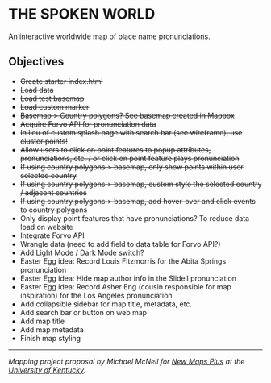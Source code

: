 # THE SPOKEN WORLD
An interactive worldwide map of place name pronunciations.

## Objectives

* ~~Create starter index.html~~
* ~~Load data~~
* ~~Load test basemap~~
* ~~Load custom marker~~
* ~~Basemap > Country polygons? See basemap created in Mapbox~~
* ~~Acquire Forvo API for pronunciation data~~
* ~~In lieu of custom splash page with search bar (see wireframe), use cluster points!~~
* ~~Allow users to click on point features to popup attributes, pronunciations, etc. / or click on point feature plays pronunciation~~
* ~~If using country polygons > basemap, only show points within user selected country~~
* ~~If using country polygons > basemap, custom style the selected country / adjacent countries~~
* ~~If using country polygons > basemap, add hover-over and click events to country polygons~~
* Only display point features that have pronunciations? To reduce data load on website
* Integrate Forvo API
* Wrangle data (need to add field to data table for Forvo API?)
* Add Light Mode / Dark Mode switch?
* Easter Egg idea: Record Louis Fitzmorris for the Abita Springs pronunciation
* Easter Egg idea: Hide map author info in the Slidell pronunciation
* Easter Egg idea: Record Asher Eng (cousin responsible for map inspiration) for the Los Angeles pronunciation  
* Add collapsible sidebar for map title, metadata, etc.
* Add search bar or button on web map 
* Add map title
* Add map metadata
* Finish map styling

---
*Mapping project proposal by Michael McNeil for [New Maps Plus](https://newmapsplus.as.uky.edu/) at the [University of Kentucky](http://www.uky.edu/UKHome/).*

